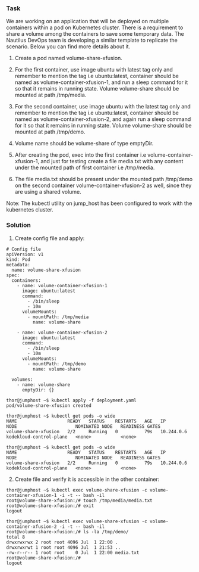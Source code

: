 ### Task
We are working on an application that will be deployed on multiple containers within a pod on Kubernetes cluster. There is a requirement to share a volume among the containers to save some temporary data. The Nautilus DevOps team is developing a similar template to replicate the scenario. Below you can find more details about it.

   1. Create a pod named volume-share-xfusion.

   2. For the first container, use image ubuntu with latest tag only and remember to mention the tag i.e ubuntu:latest, container should be named as volume-container-xfusion-1, and run a sleep command for it so that it remains in running state. Volume volume-share should be mounted at path /tmp/media.

   3. For the second container, use image ubuntu with the latest tag only and remember to mention the tag i.e ubuntu:latest, container should be named as volume-container-xfusion-2, and again run a sleep command for it so that it remains in running state. Volume volume-share should be mounted at path /tmp/demo.

   4. Volume name should be volume-share of type emptyDir.

   5. After creating the pod, exec into the first container i.e volume-container-xfusion-1, and just for testing create a file media.txt with any content under the mounted path of first container i.e /tmp/media.

   6. The file media.txt should be present under the mounted path /tmp/demo on the second container volume-container-xfusion-2 as well, since they are using a shared volume.

Note: The kubectl utility on jump_host has been configured to work with the kubernetes cluster.

### Solution
1. Create config file and apply:
  ```
  # Config file
  apiVersion: v1
  kind: Pod
  metadata:
    name: volume-share-xfusion
  spec:
    containers:
      - name: volume-container-xfusion-1
        image: ubuntu:latest
        command:
          - /bin/sleep
          - 10m
        volumeMounts:
          - mountPath: /tmp/media
            name: volume-share
  
      - name: volume-container-xfusion-2
        image: ubuntu:latest
        command:
          - /bin/sleep
          - 10m
        volumeMounts:
          - mountPath: /tmp/demo
            name: volume-share
  
    volumes:
      - name: volume-share
        emptyDir: {}
  
  thor@jumphost ~$ kubectl apply -f deployment.yaml 
  pod/volume-share-xfusion created
  
  thor@jumphost ~$ kubectl get pods -o wide
  NAME                   READY   STATUS    RESTARTS   AGE   IP           NODE                      NOMINATED NODE   READINESS GATES
  volume-share-xfusion   2/2     Running   0          79s   10.244.0.6   kodekloud-control-plane   <none>           <none>

  thor@jumphost ~$ kubectl get pods -o wide
  NAME                   READY   STATUS    RESTARTS   AGE   IP           NODE                      NOMINATED NODE   READINESS GATES
  volume-share-xfusion   2/2     Running   0          79s   10.244.0.6   kodekloud-control-plane   <none>           <none>
  ```
2. Create file and verify it is accessible in the other container:
  ```
  thor@jumphost ~$ kubectl exec volume-share-xfusion -c volume-container-xfusion-1 -i -t -- bash -il
  root@volume-share-xfusion:/# touch /tmp/media/media.txt
  root@volume-share-xfusion:/# exit
  logout
  
  thor@jumphost ~$ kubectl exec volume-share-xfusion -c volume-container-xfusion-2 -i -t -- bash -il
  root@volume-share-xfusion:/# ls -la /tmp/demo/
  total 8
  drwxrwxrwx 2 root root 4096 Jul  1 22:00 .
  drwxrwxrwt 1 root root 4096 Jul  1 21:53 ..
  -rw-r--r-- 1 root root    0 Jul  1 22:00 media.txt
  root@volume-share-xfusion:/# 
  logout
  ```
